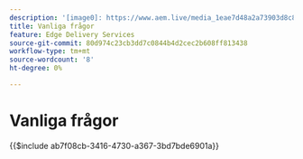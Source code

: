 ```yaml
---
description: '[image0]: https://www.aem.live/media_1eae7d48a2a73903d8c880cb8cf2dcfad47f73291.png#width=1600&height=1200'
title: Vanliga frågor
feature: Edge Delivery Services
source-git-commit: 80d974c23cb3dd7c0844b4d2cec2b608ff813438
workflow-type: tm+mt
source-wordcount: '8'
ht-degree: 0%

---
```


# Vanliga frågor

{{$include ab7f08cb-3416-4730-a367-3bd7bde6901a}}